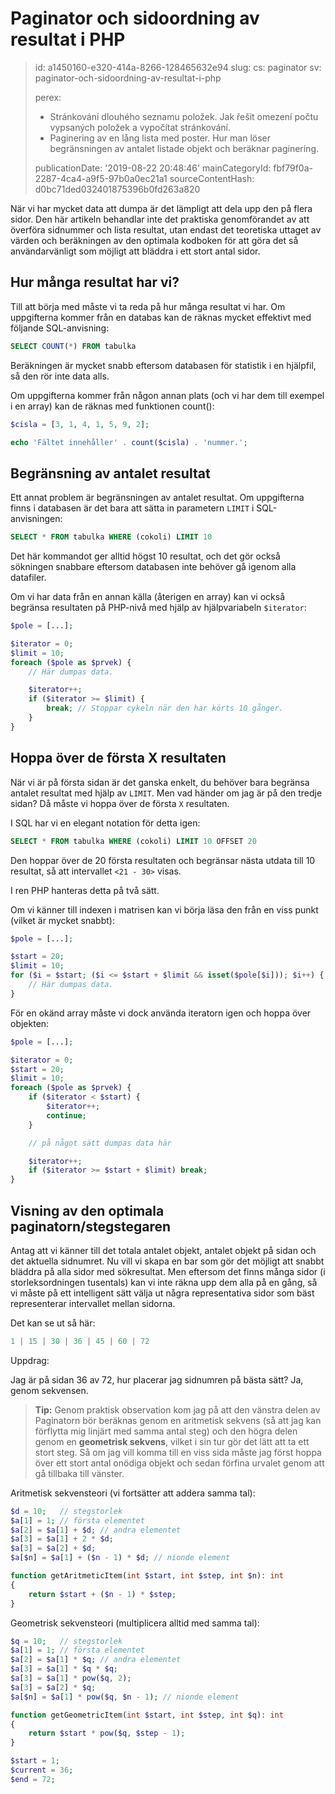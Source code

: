 Paginator och sidoordning av resultat i PHP
===========================================

> id: a1450160-e320-414a-8266-128465632e94
> slug:
> 	cs: paginator
> 	sv: paginator-och-sidoordning-av-resultat-i-php
> 
> perex:
> 	- Stránkování dlouhého seznamu položek. Jak řešit omezení počtu vypsaných položek a vypočítat stránkování.
> 	- Paginering av en lång lista med poster. Hur man löser begränsningen av antalet listade objekt och beräknar paginering.
> 
> publicationDate: '2019-08-22 20:48:46'
> mainCategoryId: fbf79f0a-2287-4ca4-a9f5-97b0a0ec21a1
> sourceContentHash: d0bc71ded032401875396b0fd263a820

När vi har mycket data att dumpa är det lämpligt att dela upp den på flera sidor. Den här artikeln behandlar inte det praktiska genomförandet av att överföra sidnummer och lista resultat, utan endast det teoretiska uttaget av värden och beräkningen av den optimala kodboken för att göra det så användarvänligt som möjligt att bläddra i ett stort antal sidor.

Hur många resultat har vi?
----------------------

Till att börja med måste vi ta reda på hur många resultat vi har. Om uppgifterna kommer från en databas kan de räknas mycket effektivt med följande SQL-anvisning:

```sql
SELECT COUNT(*) FROM tabulka
```

Beräkningen är mycket snabb eftersom databasen för statistik i en hjälpfil, så den rör inte data alls.

Om uppgifterna kommer från någon annan plats (och vi har dem till exempel i en array) kan de räknas med funktionen count():

```php
$cisla = [3, 1, 4, 1, 5, 9, 2];

echo 'Fältet innehåller' . count($cisla) . 'nummer.';
```

Begränsning av antalet resultat
----------------------

Ett annat problem är begränsningen av antalet resultat. Om uppgifterna finns i databasen är det bara att sätta in parametern `LIMIT` i SQL-anvisningen:

```sql
SELECT * FROM tabulka WHERE (cokoli) LIMIT 10
```

Det här kommandot ger alltid högst 10 resultat, och det gör också sökningen snabbare eftersom databasen inte behöver gå igenom alla datafiler.

Om vi har data från en annan källa (återigen en array) kan vi också begränsa resultaten på PHP-nivå med hjälp av hjälpvariabeln `$iterator`:

```php
$pole = [...];

$iterator = 0;
$limit = 10;
foreach ($pole as $prvek) {
	// Här dumpas data.

	$iterator++;
	if ($iterator >= $limit) {
	    break; // Stoppar cykeln när den har körts 10 gånger.
	}
}
```

Hoppa över de första X resultaten
----------------------

När vi är på första sidan är det ganska enkelt, du behöver bara begränsa antalet resultat med hjälp av `LIMIT`. Men vad händer om jag är på den tredje sidan? Då måste vi hoppa över de första `X` resultaten.

I SQL har vi en elegant notation för detta igen:

```sql
SELECT * FROM tabulka WHERE (cokoli) LIMIT 10 OFFSET 20
```

Den hoppar över de 20 första resultaten och begränsar nästa utdata till 10 resultat, så att intervallet `<21 - 30>` visas.

I ren PHP hanteras detta på två sätt.

Om vi känner till indexen i matrisen kan vi börja läsa den från en viss punkt (vilket är mycket snabbt):

```php
$pole = [...];

$start = 20;
$limit = 10;
for ($i = $start; ($i <= $start + $limit && isset($pole[$i])); $i++) {
	// Här dumpas data.
}
```

För en okänd array måste vi dock använda iteratorn igen och hoppa över objekten:

```php
$pole = [...];

$iterator = 0;
$start = 20;
$limit = 10;
foreach ($pole as $prvek) {
	if ($iterator < $start) {
		$iterator++;
		continue;
	}

	// på något sätt dumpas data här

	$iterator++;
	if ($iterator >= $start + $limit) break;
}
```

Visning av den optimala paginatorn/stegstegaren
----------------------

Antag att vi känner till det totala antalet objekt, antalet objekt på sidan och det aktuella sidnumret. Nu vill vi skapa en bar som gör det möjligt att snabbt bläddra på alla sidor med sökresultat. Men eftersom det finns många sidor (i storleksordningen tusentals) kan vi inte räkna upp dem alla på en gång, så vi måste på ett intelligent sätt välja ut några representativa sidor som bäst representerar intervallet mellan sidorna.

Det kan se ut så här:

```php
1 | 15 | 30 | 36 | 45 | 60 | 72
```

Uppdrag:

Jag är på sidan 36 av 72, hur placerar jag sidnumren på bästa sätt?
Ja, genom sekvensen.

> **Tip:** Genom praktisk observation kom jag på att den vänstra delen av Paginatorn bör beräknas genom en aritmetisk sekvens (så att jag kan förflytta mig linjärt med samma antal steg) och den högra delen genom en **geometrisk sekvens**, vilket i sin tur gör det lätt att ta ett stort steg. Så om jag vill komma till en viss sida måste jag först hoppa över ett stort antal onödiga objekt och sedan förfina urvalet genom att gå tillbaka till vänster.

Aritmetisk sekvensteori (vi fortsätter att addera samma tal):

```php
$d = 10;   // stegstorlek
$a[1] = 1; // första elementet
$a[2] = $a[1] + $d; // andra elementet
$a[3] = $a[1] + 2 * $d;
$a[3] = $a[2] + $d;
$a[$n] = $a[1] + ($n - 1) * $d; // nionde element

function getAritmeticItem(int $start, int $step, int $n): int
{
	return $start + ($n - 1) * $step;
}
```

Geometrisk sekvensteori (multiplicera alltid med samma tal):

```php
$q = 10;   // stegstorlek
$a[1] = 1; // första elementet
$a[2] = $a[1] * $q; // andra elementet
$a[3] = $a[1] * $q * $q;
$a[3] = $a[1] * pow($q, 2);
$a[3] = $a[2] * $q;
$a[$n] = $a[1] * pow($q, $n - 1); // nionde element

function getGeometricItem(int $start, int $step, int $q): int
{
	return $start * pow($q, $step - 1);
}
```



```php
$start = 1;
$current = 36;
$end = 72;
```
